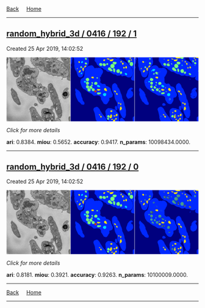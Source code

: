 
[Back](..)&nbsp;&nbsp;&nbsp;&nbsp;&nbsp;[Home](https://leapmanlab.github.io/snapshots)

---

<div class="summary"><a href="1"><h2>random_hybrid_3d / 0416 / 192 / 1</h2></a><p>Created 25 Apr 2019, 14:02:52
</p><a href="1"><img src="1/media/summary.png" align="center"></a><p>
<i>Click for more details</i>
</p></div>

**ari**: 0.8384. **miou**: 0.5652. **accuracy**: 0.9417. **n_params**: 10098434.0000. 

---

<div class="summary"><a href="0"><h2>random_hybrid_3d / 0416 / 192 / 0</h2></a><p>Created 25 Apr 2019, 14:02:52
</p><a href="0"><img src="0/media/summary.png" align="center"></a><p>
<i>Click for more details</i>
</p></div>

**ari**: 0.8181. **miou**: 0.3921. **accuracy**: 0.9263. **n_params**: 10100009.0000. 

---

[Back](..)&nbsp;&nbsp;&nbsp;&nbsp;&nbsp;[Home](https://leapmanlab.github.io/snapshots)

---